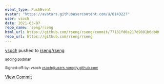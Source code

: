 ```yaml
---
event_type: PushEvent
avatar: "https://avatars.githubusercontent.com/u/814322?"
user: vsoch
date: 2021-03-07
repo_name: rseng/rseng
html_url: https://github.com/rseng/rseng/commit/77131fd0a217d9801b6db80530c4fe1260897505
repo_url: https://github.com/rseng/rseng
---
```


<a href='https://github.com/vsoch' target='_blank'>vsoch</a> pushed to <a href='https://github.com/rseng/rseng' target='_blank'>rseng/rseng</a>

<small>adding podman

Signed-off-by: vsoch <vsoch@users.noreply.github.com></small>

<a href='https://github.com/rseng/rseng/commit/77131fd0a217d9801b6db80530c4fe1260897505' target='_blank'>View Commit</a>